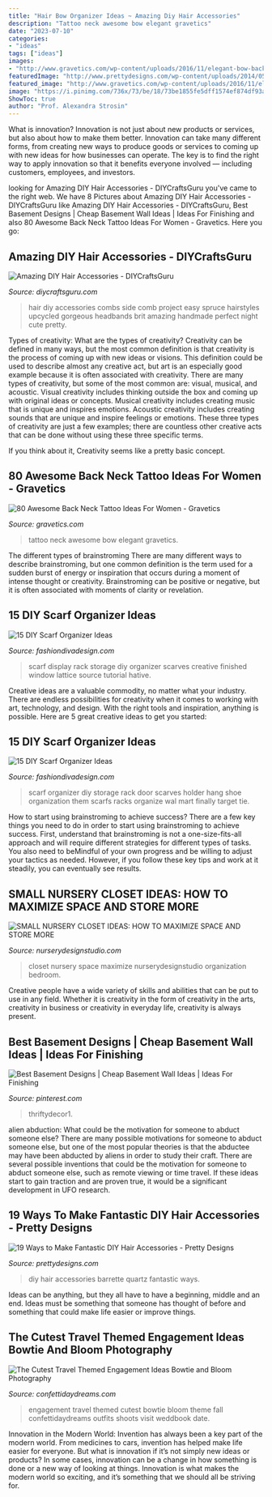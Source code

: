 ```yaml
---
title: "Hair Bow Organizer Ideas ~ Amazing Diy Hair Accessories"
description: "Tattoo neck awesome bow elegant gravetics"
date: "2023-07-10"
categories:
- "ideas"
tags: ["ideas"]
images:
- "http://www.gravetics.com/wp-content/uploads/2016/11/elegant-bow-back-neck-tattoo.jpg"
featuredImage: "http://www.prettydesigns.com/wp-content/uploads/2014/05/QUARTZ-BARRETTE.jpg"
featured_image: "http://www.gravetics.com/wp-content/uploads/2016/11/elegant-bow-back-neck-tattoo.jpg"
image: "https://i.pinimg.com/736x/73/be/18/73be1855fe5dff1574ef874df93a5eed.jpg"
ShowToc: true
author: "Prof. Alexandra Strosin"
---
```



What is innovation?
Innovation is not just about new products or services, but also about how to make them better. Innovation can take many different forms, from creating new ways to produce goods or services to coming up with new ideas for how businesses can operate. The key is to find the right way to apply innovation so that it benefits everyone involved ― including customers, employees, and investors.

	

		
looking for Amazing DIY Hair Accessories - DIYCraftsGuru you've came to the right web. We have 8 Pictures about Amazing DIY Hair Accessories - DIYCraftsGuru like Amazing DIY Hair Accessories - DIYCraftsGuru, Best Basement Designs | Cheap Basement Wall Ideas | Ideas For Finishing and also 80 Awesome Back Neck Tattoo Ideas For Women - Gravetics. Here you go:
		
    
## Amazing DIY Hair Accessories - DIYCraftsGuru

<img loading=lazy src="http://www.diycraftsguru.com/wp-content/uploads/2017/06/24-diy-hair-accessories.jpg" onerror="this.onerror=null;this.src='https://tse3.mm.bing.net/th?id=OIP.5mqf-SYkV54aU_GgBVB6FgHaLI&amp;pid=15.1';" alt="Amazing DIY Hair Accessories - DIYCraftsGuru">

_Source: diycraftsguru.com_

>hair diy accessories combs side comb project easy spruce hairstyles upcycled gorgeous headbands brit amazing handmade perfect night cute pretty. 

	

Types of creativity: What are the types of creativity?
Creativity can be defined in many ways, but the most common definition is that creativity is the process of coming up with new ideas or visions. This definition could be used to describe almost any creative act, but art is an especially good example because it is often associated with creativity.
There are many types of creativity, but some of the most common are: visual, musical, and acoustic. Visual creativity includes thinking outside the box and coming up with original ideas or concepts. Musical creativity includes creating music that is unique and inspires emotions. Acoustic creativity includes creating sounds that are unique and inspire feelings or emotions. These three types of creativity are just a few examples; there are countless other creative acts that can be done without using these three specific terms.

If you think about it, Creativity seems like a pretty basic concept.

    
## 80 Awesome Back Neck Tattoo Ideas For Women - Gravetics

<img loading=lazy src="http://www.gravetics.com/wp-content/uploads/2016/11/elegant-bow-back-neck-tattoo.jpg" onerror="this.onerror=null;this.src='https://tse1.mm.bing.net/th?id=OIP.V0yxw8ntbocqY-lPjuACaQHaHb&amp;pid=15.1';" alt="80 Awesome Back Neck Tattoo Ideas For Women - Gravetics">

_Source: gravetics.com_

>tattoo neck awesome bow elegant gravetics. 

	

The different types of brainstroming
There are many different ways to describe brainstroming, but one common definition is the term used for a sudden burst of energy or inspiration that occurs during a moment of intense thought or creativity. Brainstroming can be positive or negative, but it is often associated with moments of clarity or revelation.

    
## 15 DIY Scarf Organizer Ideas

<img loading=lazy src="https://www.fashiondivadesign.com/wp-content/uploads/2013/08/Scarf-rack-finished-4.jpg" onerror="this.onerror=null;this.src='https://tse3.mm.bing.net/th?id=OIP.tL8ZIfvxoSGx49I6PEiacQHaHa&amp;pid=15.1';" alt="15 DIY Scarf Organizer Ideas">

_Source: fashiondivadesign.com_

>scarf display rack storage diy organizer scarves creative finished window lattice source tutorial hative. 

	

Creative ideas are a valuable commodity, no matter what your industry. There are endless possibilities for creativity when it comes to working with art, technology, and design. With the right tools and inspiration, anything is possible. Here are 5 great creative ideas to get you started: 

    
## 15 DIY Scarf Organizer Ideas

<img loading=lazy src="https://www.fashiondivadesign.com/wp-content/uploads/2013/08/382989_976918839882_23102508_40193264_1601576038_n.jpg" onerror="this.onerror=null;this.src='https://tse1.mm.bing.net/th?id=OIP.0undv4sc3Z-zH8uGTRWZywHaMY&amp;pid=15.1';" alt="15 DIY Scarf Organizer Ideas">

_Source: fashiondivadesign.com_

>scarf organizer diy storage rack door scarves holder hang shoe organization them scarfs racks organize wal mart finally target tie. 

	

How to start using brainstroming to achieve success?
There are a few key things you need to do in order to start using brainstroming to achieve success. First, understand that brainstroming is not a one-size-fits-all approach and will require different strategies for different types of tasks. You also need to beMindful of your own progress and be willing to adjust your tactics as needed. However, if you follow these key tips and work at it steadily, you can eventually see results.

    
## SMALL NURSERY CLOSET IDEAS: HOW TO MAXIMIZE SPACE AND STORE MORE

<img loading=lazy src="http://www.nurserydesignstudio.com/wp-content/uploads/2019/04/small-nursery-closet-ideas-1-1.jpg" onerror="this.onerror=null;this.src='https://tse1.mm.bing.net/th?id=OIP.TpMLWBN9WSKnRoFX7-4EbwHaKH&amp;pid=15.1';" alt="SMALL NURSERY CLOSET IDEAS: HOW TO MAXIMIZE SPACE AND STORE MORE">

_Source: nurserydesignstudio.com_

>closet nursery space maximize nurserydesignstudio organization bedroom. 

	

Creative people have a wide variety of skills and abilities that can be put to use in any field. Whether it is creativity in the form of creativity in the arts, creativity in business or creativity in everyday life, creativity is always present.

    
## Best Basement Designs | Cheap Basement Wall Ideas | Ideas For Finishing

<img loading=lazy src="https://i.pinimg.com/736x/73/be/18/73be1855fe5dff1574ef874df93a5eed.jpg" onerror="this.onerror=null;this.src='https://tse2.mm.bing.net/th?id=OIP.o6l3mfaHN_tYPmrzXlrCQwHaDu&amp;pid=15.1';" alt="Best Basement Designs | Cheap Basement Wall Ideas | Ideas For Finishing">

_Source: pinterest.com_

>thriftydecor1. 

	

alien abduction: What could be the motivation for someone to abduct someone else?
There are many possible motivations for someone to abduct someone else, but one of the most popular theories is that the abductee may have been abducted by aliens in order to study their craft. There are several possible inventions that could be the motivation for someone to abduct someone else, such as remote viewing or time travel. If these ideas start to gain traction and are proven true, it would be a significant development in UFO research.

    
## 19 Ways To Make Fantastic DIY Hair Accessories - Pretty Designs

<img loading=lazy src="http://www.prettydesigns.com/wp-content/uploads/2014/05/QUARTZ-BARRETTE.jpg" onerror="this.onerror=null;this.src='https://tse2.mm.bing.net/th?id=OIP.MWsYnq7eToT7su7K0m32VwHaKX&amp;pid=15.1';" alt="19 Ways to Make Fantastic DIY Hair Accessories - Pretty Designs">

_Source: prettydesigns.com_

>diy hair accessories barrette quartz fantastic ways. 

	

Ideas can be anything, but they all have to have a beginning, middle and an end. Ideas must be something that someone has thought of before and something that could make life easier or improve things.

    
## The Cutest Travel Themed Engagement Ideas Bowtie And Bloom Photography

<img loading=lazy src="https://confettidaydreams.com/wp-content/uploads/Travel-Themed-Engagement-Photos-30.jpeg" onerror="this.onerror=null;this.src='https://tse3.mm.bing.net/th?id=OIP.LG5XzWGGfl-jylEsYwhbWAHaKH&amp;pid=15.1';" alt="The Cutest Travel Themed Engagement Ideas Bowtie and Bloom Photography">

_Source: confettidaydreams.com_

>engagement travel themed cutest bowtie bloom theme fall confettidaydreams outfits shoots visit weddbook date. 

	

Innovation in the Modern World:
Invention has always been a key part of the modern world. From medicines to cars, invention has helped make life easier for everyone. But what is innovation if it’s not simply new ideas or products? In some cases, innovation can be a change in how something is done or a new way of looking at things. Innovation is what makes the modern world so exciting, and it’s something that we should all be striving for.

